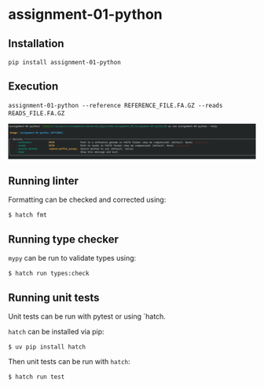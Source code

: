 # assignment-01-python

## Installation

```console
pip install assignment-01-python
```


## Execution

```console
assignment-01-python --reference REFERENCE_FILE.FA.GZ --reads READS_FILE.FA.GZ
```
![Usage](./data/usage.png?raw=true)



## Running linter

Formatting can be checked and corrected using:

```
$ hatch fmt
```

## Running type checker

`mypy` can be run to validate types using:

```
$ hatch run types:check
```


## Running unit tests

Unit tests can be run with pytest or using `hatch.

`hatch` can be installed via pip:

```
$ uv pip install hatch
```

Then unit tests can be run with `hatch`:

```
$ hatch run test

